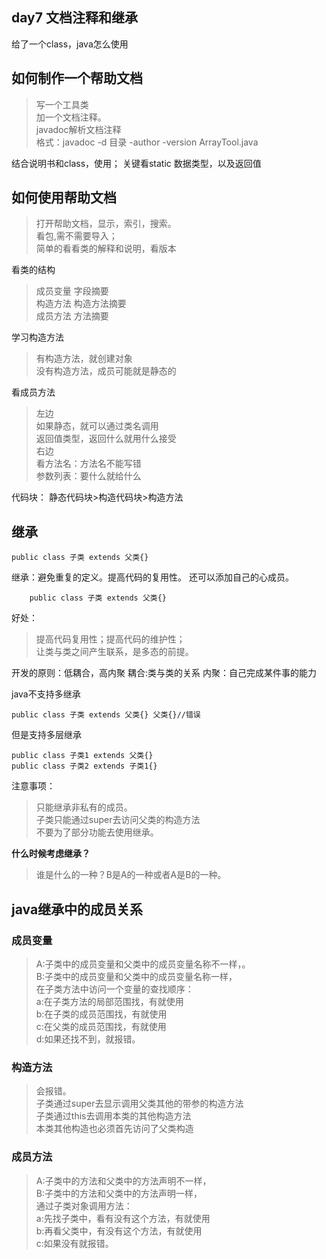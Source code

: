 ## day7 文档注释和继承 ##
给了一个class，java怎么使用  

## 如何制作一个帮助文档  
> 写一个工具类  
> 加一个文档注释。  
> javadoc解析文档注释  
> 格式：javadoc -d 目录 -author -version ArrayTool.java

结合说明书和class，使用；
关键看static 数据类型，以及返回值  

## **如何使用帮助文档**   ##
> 打开帮助文档，显示，索引，搜索。  
> 看包,需不需要导入；  
> 简单的看看类的解释和说明，看版本  

看类的结构
> 成员变量  字段摘要  
> 构造方法  构造方法摘要  
> 成员方法   方法摘要    

学习构造方法
> 有构造方法，就创建对象  
> 没有构造方法，成员可能就是静态的  

看成员方法
> 左边  
> 如果静态，就可以通过类名调用  
> 返回值类型，返回什么就用什么接受  
> 右边  
> 看方法名：方法名不能写错  
> 参数列表：要什么就给什么  

代码块：
	静态代码块>构造代码块>构造方法
## 继承 ##
  
    public class 子类 extends 父类{}
继承：避免重复的定义。提高代码的复用性。
		  还可以添加自己的心成员。
		
		public class 子类 extends 父类{}
好处：


> 提高代码复用性；提高代码的维护性；  
> 让类与类之间产生联系，是多态的前提。
	
开发的原则：低耦合，高内聚
		耦合:类与类的关系
		内聚：自己完成某件事的能力  

java不支持多继承  

    public class 子类 extends 父类{} 父类{}//错误
但是支持多层继承   

    public class 子类1 extends 父类{}
	public class 子类2 extends 子类1{}  

注意事项：
				
> 只能继承非私有的成员。  
> 子类只能通过super去访问父类的构造方法  
> 不要为了部分功能去使用继承。

**什么时候考虑继承？**  

> 谁是什么的一种？B是A的一种或者A是B的一种。

## java继承中的成员关系 ##
 
### 成员变量 ###
> A:子类中的成员变量和父类中的成员变量名称不一样，。  
> B:子类中的成员变量和父类中的成员变量名称一样，  
> 在子类方法中访问一个变量的查找顺序：<br>  a:在子类方法的局部范围找，有就使用  
> b:在子类的成员范围找，有就使用  
> c:在父类的成员范围找，有就使用  
> d:如果还找不到，就报错。
### 构造方法 ###
> 会报错。  
> 子类通过super去显示调用父类其他的带参的构造方法  
> 子类通过this去调用本类的其他构造方法  
> 本类其他构造也必须首先访问了父类构造
### 成员方法 ###

> A:子类中的方法和父类中的方法声明不一样，  
> B:子类中的方法和父类中的方法声明一样，  
> 通过子类对象调用方法：  
> a:先找子类中，看有没有这个方法，有就使用  
> b:再看父类中，有没有这个方法，有就使用  
> c:如果没有就报错。	